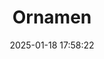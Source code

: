 ---
title: Ornamen
date: 2025-01-18 17:58:22
top_img: https://raw.githubusercontent.com/noval1802/cmp.github.io/refs/heads/main/asset/ornamen/IMG-20190131-WA0167.jpg
type: galleryGroup
---